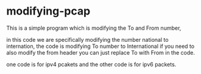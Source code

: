 # modifying-pcap
This is a simple program which is modifying the To and From number,

in this code we are specifically modifying the number national to internation,
the code is modifying To number to International if you need to also modify the from header you can just replace To with From in the code.

one code is for ipv4 pcakets and the other code is for ipv6 packets.
